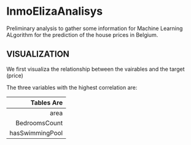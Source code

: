 # InmoElizaAnalisys
Preliminary analysis to gather some information for Machine Learning ALgorithm for the prediction of the house prices in Belgium.

## VISUALIZATION

We first visualiza the relationship between the vairables and the target (price)

The three variables with the highest correlation are:

| Tables          Are    |
|-----------------------:|
|area            | 0.58  |
|BedroomsCount   | 0.40  |
|hasSwimmingPool | 0.35  |
